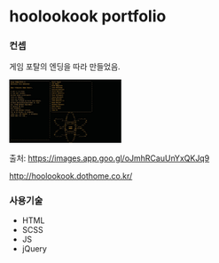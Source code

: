 <h1>hoolookook portfolio</h1>
<h3>컨셉</h3>

<p>게임 포탈의 엔딩을 따라 만들었음.</p>
<img src="/portalEnd.jpg" width="40%" height="30%" title="portalEnding" alt="portalEnding"></img>

출처: <a>https://images.app.goo.gl/oJmhRCauUnYxQKJq9</a>

http://hoolookook.dothome.co.kr/

<h3>사용기술</h3>
<ul>
  <li>HTML</li>
  <li>SCSS</li>
  <li>JS</li>
  <li>jQuery</li>
</ul>
